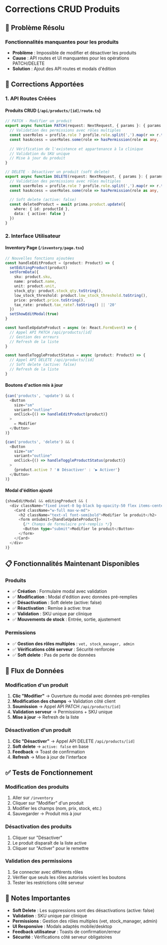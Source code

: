 # Corrections CRUD Produits

## 🎯 Problème Résolu

### **Fonctionnalités manquantes pour les produits**
- **Problème** : Impossible de modifier et désactiver les produits
- **Cause** : API routes et UI manquantes pour les opérations PATCH/DELETE
- **Solution** : Ajout des API routes et modals d'édition

## 🔧 Corrections Apportées

### **1. API Routes Créées**

#### **Produits CRUD** (`/api/products/[id]/route.ts`)
```typescript
// PATCH - Modifier un produit
export async function PATCH(request: NextRequest, { params }: { params: { id: string } }) {
  // Validation des permissions avec rôles multiples
  const userRoles = profile.role ? profile.role.split(',').map(r => r.trim()) : ['assistant']
  const hasAccess = userRoles.some(role => hasPermission(role as any, 'products', 'update'))
  
  // Vérification de l'existence et appartenance à la clinique
  // Validation du SKU unique
  // Mise à jour du produit
}

// DELETE - Désactiver un produit (soft delete)
export async function DELETE(request: NextRequest, { params }: { params: { id: string } }) {
  // Validation des permissions avec rôles multiples
  const userRoles = profile.role ? profile.role.split(',').map(r => r.trim()) : ['assistant']
  const hasAccess = userRoles.some(role => hasPermission(role as any, 'products', 'delete'))
  
  // Soft delete (active: false)
  const deletedProduct = await prisma.product.update({
    where: { id: productId },
    data: { active: false }
  })
}
```

### **2. Interface Utilisateur**

#### **Inventory Page** (`/inventory/page.tsx`)
```typescript
// Nouvelles fonctions ajoutées
const handleEditProduct = (product: Product) => {
  setEditingProduct(product)
  setFormData({
    sku: product.sku,
    name: product.name,
    unit: product.unit,
    stock_qty: product.stock_qty.toString(),
    low_stock_threshold: product.low_stock_threshold.toString(),
    price: product.price.toString(),
    tax_rate: product.tax_rate?.toString() || '20'
  })
  setShowEditModal(true)
}

const handleUpdateProduct = async (e: React.FormEvent) => {
  // Appel API PATCH /api/products/[id]
  // Gestion des erreurs
  // Refresh de la liste
}

const handleToggleProductStatus = async (product: Product) => {
  // Appel API DELETE /api/products/[id]
  // Soft delete (active: false)
  // Refresh de la liste
}
```

#### **Boutons d'action mis à jour**
```typescript
{can('products', 'update') && (
  <Button 
    size="sm" 
    variant="outline"
    onClick={() => handleEditProduct(product)}
  >
    ✏️ Modifier
  </Button>
)}

{can('products', 'delete') && (
  <Button 
    size="sm" 
    variant="outline"
    onClick={() => handleToggleProductStatus(product)}
  >
    {product.active ? '⏸️ Désactiver' : '▶️ Activer'}
  </Button>
)}
```

#### **Modal d'édition ajouté**
```typescript
{showEditModal && editingProduct && (
  <div className="fixed inset-0 bg-black bg-opacity-50 flex items-center justify-center z-50 p-4">
    <Card className="w-full max-w-md">
      <h2 className="text-xl font-semibold">Modifier le produit</h2>
      <form onSubmit={handleUpdateProduct}>
        {/* Champs de formulaire pré-remplis */}
        <Button type="submit">Modifier le produit</Button>
      </form>
    </Card>
  </div>
)}
```

## 📋 Fonctionnalités Maintenant Disponibles

### **Produits**
- ✅ **Création** : Formulaire modal avec validation
- ✅ **Modification** : Modal d'édition avec données pré-remplies
- ✅ **Désactivation** : Soft delete (active: false)
- ✅ **Réactivation** : Remise à active: true
- ✅ **Validation** : SKU unique par clinique
- ✅ **Mouvements de stock** : Entrée, sortie, ajustement

### **Permissions**
- ✅ **Gestion des rôles multiples** : `vet, stock_manager, admin`
- ✅ **Vérifications côté serveur** : Sécurité renforcée
- ✅ **Soft delete** : Pas de perte de données

## 🔄 Flux de Données

### **Modification d'un produit**
1. **Clic "Modifier"** → Ouverture du modal avec données pré-remplies
2. **Modification des champs** → Validation côté client
3. **Soumission** → Appel API PATCH `/api/products/[id]`
4. **Validation serveur** → Permissions + SKU unique
5. **Mise à jour** → Refresh de la liste

### **Désactivation d'un produit**
1. **Clic "Désactiver"** → Appel API DELETE `/api/products/[id]`
2. **Soft delete** → `active: false` en base
3. **Feedback** → Toast de confirmation
4. **Refresh** → Mise à jour de l'interface

## ✅ Tests de Fonctionnement

### **Modification des produits**
1. Aller sur `/inventory`
2. Cliquer sur "Modifier" d'un produit
3. Modifier les champs (nom, prix, stock, etc.)
4. Sauvegarder → Produit mis à jour

### **Désactivation des produits**
1. Cliquer sur "Désactiver"
2. Le produit disparaît de la liste active
3. Cliquer sur "Activer" pour le remettre

### **Validation des permissions**
1. Se connecter avec différents rôles
2. Vérifier que seuls les rôles autorisés voient les boutons
3. Tester les restrictions côté serveur

## 📝 Notes Importantes

- **Soft Delete** : Les suppressions sont des désactivations (active: false)
- **Validation** : SKU unique par clinique
- **Permissions** : Gestion des rôles multiples (vet, stock_manager, admin)
- **UI Responsive** : Modals adaptés mobile/desktop
- **Feedback utilisateur** : Toasts de confirmation/erreur
- **Sécurité** : Vérifications côté serveur obligatoires
